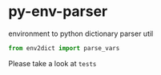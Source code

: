 # py-env-parser

environment to python dictionary parser util

```python
from env2dict import parse_vars
```

Please take a look at `tests`

